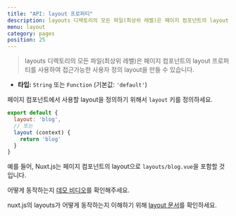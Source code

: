 ```yaml
---
title: "API: layout 프로퍼티"
description: layouts 디렉토리의 모든 파일(최상위 레벨)은 페이지 컴포넌트의 layout 프로퍼티를 사용하여 접근가능한 사용자 정의 layout을 만들 수 있습니다.
menu: layout
category: pages
position: 25
---
```


> layouts 디렉토리의 모든 파일(최상위 레벨)은 페이지 컴포넌트의 layout 프로퍼티를 사용하여 접근가능한 사용자 정의 layout을 만들 수 있습니다.

- **타입:** `String` 또는 `Function` (기본값: `'default'`)

페이지 컴포넌트에서 사용할 layout을 정의하기 위해서 `layout` 키를 정의하세요.

```js
export default {
  layout: 'blog',
  // 또는
  layout (context) {
    return 'blog'
  }
}
```

예를 들어, Nuxt.js는 페이지 컴포넌트의 layout으로 `layouts/blog.vue`을 포함할 것입니다.

어떻게 동작하는지 [데모 비디오](https://www.youtube.com/watch?v=YOKnSTp7d38)를 확인해주세요.

nuxt.js의 layouts가 어떻게 동작하는지 이해하기 위해 [layout 문서](/guide/views#layouts)를 확인하세요.
